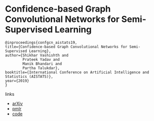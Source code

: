 # Confidence-based Graph Convolutional Networks for Semi-Supervised Learning

```
@inproceedings{confgcn_aistats19,    
title={Confidence-based Graph Convolutional Networks for Semi-Supervised Learning},    
author={Shikhar Vashishth and
        Prateek Yadav and
        Manik Bhandari and
        Partha Talukdar},    
booktitle={International Conference on Artificial Intelligence and Statistics (AISTATS)},    
year={2019}   
}
```

links
- [arXiv](https://arxiv.org/abs/1901.08255)
- [pmlr](http://proceedings.mlr.press/v89/vashishth19a.html)
- [code](https://github.com/malllabiisc/ConfGCN)
